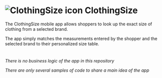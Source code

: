 # ![ClothingSize icon](https://dreamxweb.com/size-match/ic_launcher.png) ClothingSize


The ClothingSize mobile app allows shoppers to look up the exact size of clothing from a selected brand.

The app simply matches the measurements entered by the shopper and the selected brand to their personalized size table.

#

_There is no business logic of the app in this repository_

_There are only several samples of code to share a main idea of the app_
